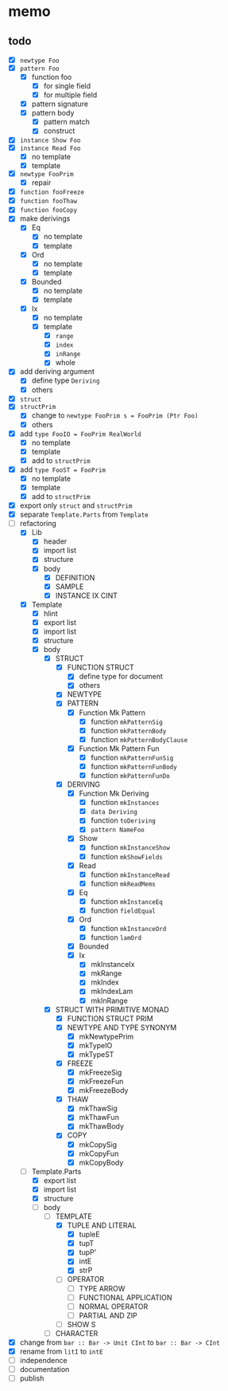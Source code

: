 memo
====

todo
----

* [x] `newtype Foo`
* [x] `pattern Foo`
	+ [x] function foo
		- [x] for single field
		- [x] for multiple field
	+ [x] pattern signature
	+ [x] pattern body
		- [x] pattern match
		- [x] construct
* [x] `instance Show Foo`
* [x] `instance Read Foo`
	- [x] no template
	- [x] template
* [x] `newtype FooPrim`
	+ [x] repair
* [x] `function fooFreeze`
* [x] `function fooThaw`
* [x] `function fooCopy`
* [x] make derivings
	+ [x] Eq
		- [x] no template
		- [x] template
	+ [x] Ord
		- [x] no template
		- [x] template
	+ [x] Bounded
		- [x] no template
		- [x] template
	+ [x] Ix
		- [x] no template
		- [x] template
			* [x] `range`
			* [x] `index`
			* [x] `inRange`
			* [x] whole
* [x] add deriving argument
	+ [x] define type `Deriving`
	+ [x] others
* [x] `struct`
* [x] `structPrim`
	+ [x] change to `newtype FooPrim s = FooPrim (Ptr Foo)`
	+ [x] others
* [x] add `type FooIO = FooPrim RealWorld`
	+ [x] no template
	+ [x] template
	+ [x] add to `structPrim`
* [x] add `type FooST = FooPrim`
	+ [x] no template
	+ [x] template
	+ [x] add to `structPrim`
* [x] export only `struct` and `structPrim`
* [x] separate `Template.Parts` from `Template`
* [ ] refactoring
	+ [x] Lib
		- [x] header
		- [x] import list
		- [x] structure
		- [x] body
			* [x] DEFINITION
			* [x] SAMPLE
			* [x] INSTANCE IX CINT
	+ [x] Template
		- [x] hlint
		- [x] export list
		- [x] import list
		- [x] structure
		- [x] body
			* [x] STRUCT
				+ [x] FUNCTION STRUCT
					- [x] define type for document
					- [x] others
				+ [x] NEWTYPE
				+ [x] PATTERN
					- [x] Function Mk Pattern
						* [x] function `mkPatternSig`
						* [x] function `mkPatternBody`
						* [x] function `mkPatternBodyClause`
					- [x] Function Mk Pattern Fun
						* [x] function `mkPatternFunSig`
						* [x] function `mkPatternFunBody`
						* [x] function `mkPatternFunDo`
				+ [x] DERIVING
					- [x] Function Mk Deriving
						* [x] function `mkInstances`
						* [x] `data Deriving`
						* [x] function `toDeriving`
						* [x] `pattern NameFoo`
					- [x] Show
						* [x] function `mkInstanceShow`
						* [x] function `mkShowFields`
					- [x] Read
						* [x] function `mkInstanceRead`
						* [x] function `mkReadMems`
					- [x] Eq
						* [x] function `mkInstanceEq`
						* [x] function `fieldEqual`
					- [x] Ord
						* [x] function `mkInstanceOrd`
						* [x] function `lamOrd`
					- [x] Bounded
					- [x] Ix
						* [x] mkInstanceIx
						* [x] mkRange
						* [x] mkIndex
						* [x] mkIndexLam
						* [x] mkInRange
			* [x] STRUCT WITH PRIMITIVE MONAD
				+ [x] FUNCTION STRUCT PRIM
				+ [x] NEWTYPE AND TYPE SYNONYM
					- [x] mkNewtypePrim
					- [x] mkTypeIO
					- [x] mkTypeST
				+ [x] FREEZE
					- [x] mkFreezeSig
					- [x] mkFreezeFun
					- [x] mkFreezeBody
				+ [x] THAW
					- [x] mkThawSig
					- [x] mkThawFun
					- [x] mkThawBody
				+ [x] COPY
					- [x] mkCopySig
					- [x] mkCopyFun
					- [x] mkCopyBody
	+ [ ] Template.Parts
		- [x] export list
		- [x] import list
		- [x] structure
		- [ ] body
			* [ ] TEMPLATE
				+ [x] TUPLE AND LITERAL
					- [x] tupleE
					- [x] tupT
					- [x] tupP'
					- [x] intE
					- [x] strP
				+ [ ] OPERATOR
					- [ ] TYPE ARROW
					- [ ] FUNCTIONAL APPLICATION
					- [ ] NORMAL OPERATOR
					- [ ] PARTIAL AND ZIP
				+ [ ] SHOW S
			* [ ] CHARACTER
* [x] change from `bar :: Bar -> Unit CInt` to `bar :: Bar -> CInt`
* [x] rename from `litI` to `intE`
* [ ] independence
* [ ] documentation
* [ ] publish
